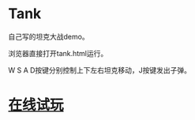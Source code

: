 # Tank

<p>自己写的坦克大战demo。</p>
<p>浏览器直接打开tank.html运行。</p>
<p>W S A D按键分别控制上下左右坦克移动，J按键发出子弹。</p>


<a href='https://jianfeng418.github.io/Tank/Tank/tank.html'><h1>在线试玩</h1></a>
